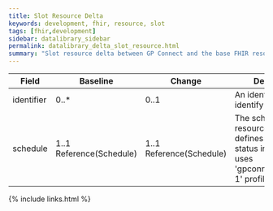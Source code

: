 ```yaml
---
title: Slot Resource Delta
keywords: development, fhir, resource, slot
tags: [fhir,development]
sidebar: datalibrary_sidebar
permalink: datalibrary_delta_slot_resource.html
summary: "Slot resource delta between GP Connect and the base FHIR resource."
---
```


<table>
	<thead>
		<tr>
			<th>Field</th>
			<th>Baseline</th>
			<th>Change</th>
			<th>Description</th>
		</tr>
	</thead>
	<tbody>
		<tr>
			<td>	identifier	</td>
			<td>	0..*	</td>
			<td>	0..1	</td>
			<td>	An identifier used to identify the slot	</td>
		</tr>		
		<tr>
			<td>	schedule	</td>
			<td>	1..1 Reference(Schedule)	</td>
			<td>	1..1 Reference(Schedule)	</td>
			<td>	The schedule resource that this slot defines an interval of status information -uses 'gpconnectschedule-1' profile	</td>
		</tr>
	</tbody>

</table>


{% include links.html %}